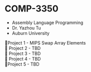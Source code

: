 # COMP-3350
- Assembly Language Programming<br />
- Dr. Yazhou Tu<br />
- Auburn University

🔹Project 1 - MIPS Swap Array Elements<br />
🔸 Project 2 - TBD<br />
🔺 Project 3 - TBD<br />
🔸 Project 4 - TBD<br />
🔹Project 5 - TBD<br />
